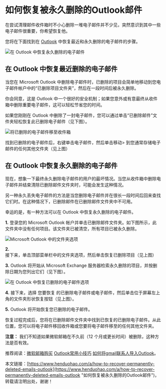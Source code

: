 # 如何恢复被永久删除的Outlook邮件
在尝试清理邮件收件箱时不小心删除一堆电子邮件并不少见，突然意识到其中一些电子邮件很重要，你希望恢复他。

您将在下面找到在 [Outlook](https://www.henduohao.com/tag/outlook "Outlook是互联网免费电子邮件提供商之一，是一种微软邮箱。") 中恢复最近和永久删除的电子邮件的步骤。

![在 Outlook 中恢复永久删除的电子邮件](https://p3-juejin.byteimg.com/tos-cn-i-k3u1fbpfcp/58d93ed8efb44986b4d1db2abb8dd1e3~tplv-k3u1fbpfcp-zoom-1.image)

## 在 Outlook 中恢复最近删除的电子邮件

当您在 Microsoft Outlook 中删除电子邮件时，已删除的项目会简单地移动到您电子邮件帐户中的“已删除项目文件夹”，然后在一段时间后被永久删除。

你会同意，这是 Outlook 中一个很好的安全机制；如果您意外或有意最终从收件箱中删除重要电子邮件，这可以轻松节省您的时间。

如果您刚刚在 Outlook 中删除了一封电子邮件，您可以通过单击“已删除邮件”文件夹轻松恢复此已删除电子邮件（见下图）。

![将已删除的电子邮件移至收件箱](https://p3-juejin.byteimg.com/tos-cn-i-k3u1fbpfcp/8ad7993294c84431802dca9f49bb7e03~tplv-k3u1fbpfcp-zoom-1.image)

找到已删除的电子邮件后，右键单击电子邮件，然后单击移动> 到您通常存储电子邮件的任何其他文件夹（见上图）

## 在 Outlook 中恢复永久删除的电子邮件

现在，想象一下最终永久删除电子邮件的用户的最坏情况。当您从收件箱中删除电子邮件并结束清除已删除邮件文件夹时，可能会发生这种情况。

另一种永久丢失电子邮件的方法是当您删除电子邮件并在很长一段时间后回来查找它们时。在这种情况下，已删除邮件在已删除邮件文件夹中不可用。

幸运的是，有一种方法可以在 Outlook 中恢复永久删除的电子邮件。

**1.** 登录您的 Microsoft Outlook 帐户并单击已删除邮件文件夹。如下图所示，此文件夹中没有任何项目。该文件夹已被清空，所有项目已被永久删除。

![Microsoft Outlook 中的文件夹选项](https://p3-juejin.byteimg.com/tos-cn-i-k3u1fbpfcp/4d375b205daa460bb9d53030590105fb~tplv-k3u1fbpfcp-zoom-1.image)

**2.** 接下来，单击顶部菜单栏中的文件夹选项，然后单击恢复已删除项目（见上图）

**3.** Outlook 将开始从 Microsoft Exchange 服务器检索永久删除的项目，并按删除日期为您列出它们（见下图）。

![在 Outlook 中恢复已删除的电子邮件选项](https://p3-juejin.byteimg.com/tos-cn-i-k3u1fbpfcp/0f664a36f20345138cd23c8735e5ac0e~tplv-k3u1fbpfcp-zoom-1.image)

**4.** 接下来，选择 您要恢复 的已删除电子邮件或电子邮件，然后单击位于屏幕左上角的文件夹形状恢复按钮（见上图）。

**5.** Outlook 将开始恢复您已删除的电子邮件。

恢复过程完成后，您将在已删除邮件文件夹中找到已恢复的已删除电子邮件。从此位置，您可以将电子邮件移回收件箱或您要将电子邮件移至的任何其他文件夹。

**注意：** 我们不知道如果微软邮箱在不久前（12 个月或更长时间）被删除，这种方法是否有效。

推荐阅读：[微软邮箱购买](https://www.henduohao.com/tag/buy-hotmail "Outlook购买 Hotmail购买 Live购买 微软邮箱购买 微软账号购买") [Outlook常用小技巧](https://www.henduohao.com/a/outlook-common-tips) [如何将gmail联系人导入Outlook](https://www.henduohao.com/a/import-gmail-contacts-to-outlook)。

本文链接：[https://www.henduohao.com/a/how-to-recover-permanently-deleted-emails-outlook](https://www.henduohao.com/a/how-to-recover-permanently-deleted-emails-outlook "如何恢复被永久删除的Outlook邮件")，转载请注明出处，谢谢！